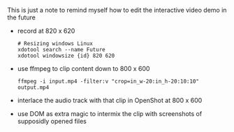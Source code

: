 This is just a note to remind myself how to edit the interactive video demo in the future

- record at 820 x 620
    ```
    # Resizing windows Linux
    xdotool search --name Future
    xdotool windowsize {id} 820 620
    ```

- use ffmpeg to clip content down to 800 x 600
    ```
    ffmpeg -i input.mp4 -filter:v "crop=in_w-20:in_h-20:10:10" output.mp4
    ```

- interlace the audio track with that clip in OpenShot at 800 x 600

- use DOM as extra magic to intermix the clip with screenshots of supposidly opened files
